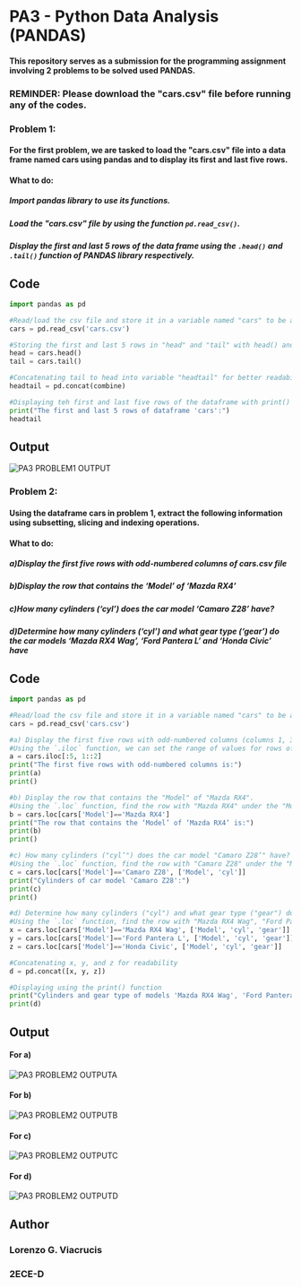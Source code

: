 # PA3 - Python Data Analysis (PANDAS)

#### This repository serves as a submission for the programming assignment involving 2 problems to be solved used PANDAS.

### REMINDER: Please download the "cars.csv" file before running any of the codes.

### Problem 1:
#### For the first problem, we are tasked to load the "cars.csv" file into a data frame named cars using pandas and to display its first and last five rows.

#### What to do:

##### Import pandas library to use its functions.
##### Load the "cars.csv" file by using the function `pd.read_csv()`.
##### Display the first and last 5 rows of the data frame using the `.head()` and `.tail()` function of PANDAS library respectively.

## Code
```python
import pandas as pd

#Read/load the csv file and store it in a variable named "cars" to be able to use its data
cars = pd.read_csv('cars.csv')

#Storing the first and last 5 rows in "head" and "tail" with head() and tail() function respectively
head = cars.head()
tail = cars.tail()

#Concatenating tail to head into variable "headtail" for better readability
headtail = pd.concat(combine)

#Displaying teh first and last five rows of the dataframe with print() finction
print("The first and last 5 rows of dataframe 'cars':")
headtail
```

## Output
![PA3 PROBLEM1 OUTPUT](https://github.com/user-attachments/assets/53582f4c-0f86-490c-bfb5-7f6699a724b0)


### Problem 2:

#### Using the dataframe cars in problem 1, extract the following information using subsetting, slicing and indexing operations.

#### What to do:

##### a)Display the first five rows with odd-numbered columns of cars.csv file
##### b)Display the row that contains the ‘Model’ of ‘Mazda RX4’
##### c)How many cylinders (‘cyl’) does the car model ‘Camaro Z28’ have?
##### d)Determine how many cylinders (‘cyl’) and what gear type (‘gear’) do the car models ‘Mazda RX4 Wag’, ‘Ford Pantera L’ and ‘Honda Civic’ have

## Code
```python
import pandas as pd

#Read/load the csv file and store it in a variable named "cars" to be able to use its data
cars = pd.read_csv('cars.csv')

#a) Display the first five rows with odd-numbered columns (columns 1, 3, 5, 7…) of cars.
#Using the `.iloc` function, we can set the range of values for rows of 0 to 5 and columns starting from 1 with an increment of 2 
a = cars.iloc[:5, 1::2]
print("The first five rows with odd-numbered columns is:")
print(a)
print()

#b) Display the row that contains the "Model" of "Mazda RX4". 
#Using the `.loc` function, find the row with "Mazda RX4" under the "Model" category and print all its columns
b = cars.loc[cars['Model']=='Mazda RX4']
print("The row that contains the ‘Model’ of ‘Mazda RX4’ is:")
print(b)
print()

#c) How many cylinders ("cyl’") does the car model "Camaro Z28’" have?
#Using the `.loc` function, find the row with "Camaro Z28" under the "Model" category and print only the column of its cylinders "cyl" and for readability also print "Model"
c = cars.loc[cars['Model']=='Camaro Z28', ['Model', 'cyl']]
print("Cylinders of car model 'Camaro Z28':")
print(c)
print()

#d) Determine how many cylinders ("cyl") and what gear type ("gear") do the car models "Mazda RX4 Wag", "Ford Pantera L" and "Honda Civic" have.
#Using the `.loc` function, find the row with "Mazda RX4 Wag", "Ford Pantera ", and "Honda Civic" under the "Model" category and print only the column of its cylinders "cyl", gear type "gear", and for readability "Model"
x = cars.loc[cars['Model']=='Mazda RX4 Wag', ['Model', 'cyl', 'gear']]
y = cars.loc[cars['Model']=='Ford Pantera L', ['Model', 'cyl', 'gear']]
z = cars.loc[cars['Model']=='Honda Civic', ['Model', 'cyl', 'gear']]

#Concatenating x, y, and z for readability
d = pd.concat([x, y, z])

#Displaying using the print() function
print("Cylinders and gear type of models 'Mazda RX4 Wag', 'Ford Pantera L', and 'Honda Civic':")
print(d)
```

## Output
#### For a)
![PA3 PROBLEM2 OUTPUTA](https://github.com/user-attachments/assets/725d940c-cb1a-49f0-96a2-49bce42f6286)

#### For b)
![PA3 PROBLEM2 OUTPUTB](https://github.com/user-attachments/assets/482139eb-a346-4251-b91d-1aabe83f0575)

#### For c)
![PA3 PROBLEM2 OUTPUTC](https://github.com/user-attachments/assets/e949291d-dbca-4ae2-be60-b96b59cb7a7d)

#### For d)
![PA3 PROBLEM2 OUTPUTD](https://github.com/user-attachments/assets/844816c7-3e20-4f8e-9d38-6f0fee2064a0)

## Author
### Lorenzo G. Viacrucis
### 2ECE-D
